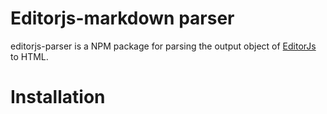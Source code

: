 # Editorjs-markdown parser

editorjs-parser is a NPM package for parsing the output object of [EditorJs](https://github.com/codex-team/editor.js) to HTML.

# Installation
